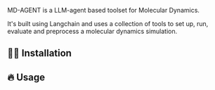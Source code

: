 MD-AGENT is a LLM-agent based toolset for Molecular Dynamics.

It's built using Langchain and uses a collection of tools to set up, run, evaluate and preprocess a molecular dynamics simulation.


## 👩‍💻 Installation


## 🔥 Usage

